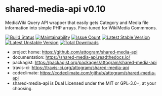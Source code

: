 # shared-media-api v0.10

MediaWiki Query API wrapper that easily gets Category and Media file information into simple PHP arrays. 
Fine-tuned for WikiMedia Commmons. 

[![Build Status](https://travis-ci.org/attogram/shared-media-api.svg?branch=master)](https://travis-ci.org/attogram/shared-media-api)
[![Maintainability](https://api.codeclimate.com/v1/badges/495c792e36f498fed6ef/maintainability)](https://codeclimate.com/github/attogram/shared-media-api/maintainability)
[![Issue Count](https://codeclimate.com/github/attogram/shared-media-api/badges/issue_count.svg)](https://codeclimate.com/github/attogram/shared-media-api)
[![Latest Stable Version](https://poser.pugx.org/attogram/shared-media-api/v/stable)](https://packagist.org/packages/attogram/shared-media-api)
[![Latest Unstable Version](https://poser.pugx.org/attogram/shared-media-api/v/unstable)](https://packagist.org/packages/attogram/shared-media-api)
[![Total Downloads](https://poser.pugx.org/attogram/shared-media-api/downloads)](https://packagist.org/packages/attogram/shared-media-api)

* project home: https://github.com/attogram/shared-media-api
* documentation: https://shared-media-api.readthedocs.io/
* packagist: https://packagist.org/packages/attogram/shared-media-api
* travis-ci: https://travis-ci.org/attogram/shared-media-api
* codeclimate: https://codeclimate.com/github/attogram/shared-media-api
* shared-media-api is Dual Licensed under the MIT or GPL-3.0+, at your choosing.

